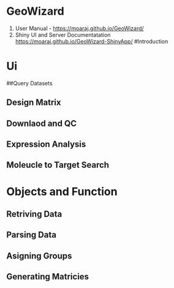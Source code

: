 # GeoWizard

1. User Manual - https://moaraj.github.io/GeoWizard/
2. Shiny UI and Server Documentatation https://moaraj.github.io/GeoWizard-ShinyApp/
#Introduction

# Ui
##Query Datasets
## Design Matrix
## Downlaod and QC 
## Expression Analysis
## Moleucle to Target Search


# Objects and Function
## Retriving Data
## Parsing Data
## Asigning Groups
## Generating Matricies
